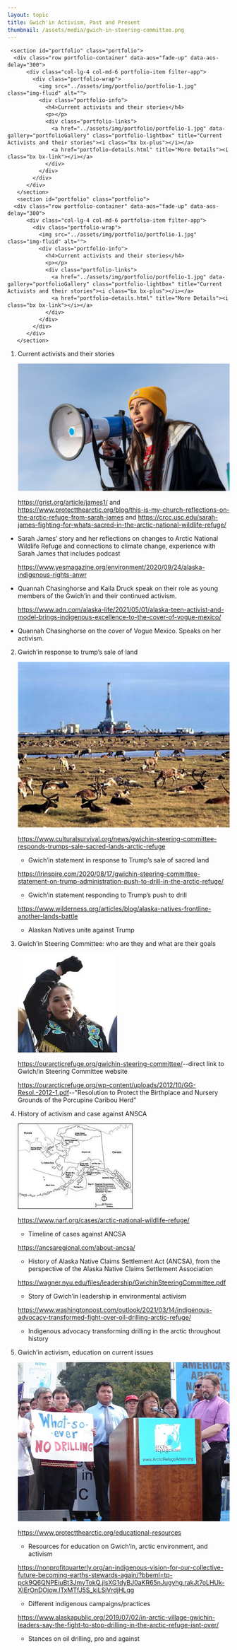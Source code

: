 ```yaml
---
layout: topic
title: Gwich'in Activism, Past and Present
thumbnail: /assets/media/gwich-in-steering-committee.png
---
```

```
 <section id="portfolio" class="portfolio">
  <div class="row portfolio-container" data-aos="fade-up" data-aos-delay="300">      
      <div class="col-lg-4 col-md-6 portfolio-item filter-app">
        <div class="portfolio-wrap">
          <img src="../assets/img/portfolio/portfolio-1.jpg" class="img-fluid" alt="">
          <div class="portfolio-info">
            <h4>Current activists and their stories</h4>
            <p></p>
            <div class="portfolio-links">
              <a href="../assets/img/portfolio/portfolio-1.jpg" data-gallery="portfolioGallery" class="portfolio-lightbox" title="Current Activists and their stories"><i class="bx bx-plus"></i></a>
              <a href="portfolio-details.html" title="More Details"><i class="bx bx-link"></i></a>
            </div>
          </div>
        </div>
      </div>
   </section>
   <section id="portfolio" class="portfolio">
  <div class="row portfolio-container" data-aos="fade-up" data-aos-delay="300">      
      <div class="col-lg-4 col-md-6 portfolio-item filter-app">
        <div class="portfolio-wrap">
          <img src="../assets/img/portfolio/portfolio-1.jpg" class="img-fluid" alt="">
          <div class="portfolio-info">
            <h4>Current activists and their stories</h4>
            <p></p>
            <div class="portfolio-links">
              <a href="../assets/img/portfolio/portfolio-1.jpg" data-gallery="portfolioGallery" class="portfolio-lightbox" title="Current Activists and their stories"><i class="bx bx-plus"></i></a>
              <a href="portfolio-details.html" title="More Details"><i class="bx bx-link"></i></a>
            </div>
          </div>
        </div>
      </div>
   </section>
```

1. Current activists and their stories

   ![](/assets/media/quannah-chasinghorse-1400.jpeg)

   <https://grist.org/article/james1/> and <https://www.protectthearctic.org/blog/this-is-my-church-reflections-on-the-arctic-refuge-from-sarah-james> and <https://crcc.usc.edu/sarah-james-fighting-for-whats-sacred-in-the-arctic-national-wildlife-refuge/>

* Sarah James’ story and her reflections on changes to Arctic National Wildlife Refuge and connections to climate change, experience with Sarah James that includes podcast

   <https://www.yesmagazine.org/environment/2020/09/24/alaska-indigenous-rights-anwr>
* Quannah Chasinghorse and Kaila Druck speak on their role as young members of the Gwich’in and their continued activism. 

   <https://www.adn.com/alaska-life/2021/05/01/alaska-teen-activist-and-model-brings-indigenous-excellence-to-the-cover-of-vogue-mexico/>
* Quannah Chasinghorse on the cover of Vogue Mexico. Speaks on her activism.

2. Gwich’in response to trump’s sale of land

   ![](/assets/media/featured.jpg)

   <https://www.culturalsurvival.org/news/gwichin-steering-committee-responds-trumps-sale-sacred-lands-arctic-refuge>

   * Gwich’in statement in response to Trump’s sale of sacred land  

   <https://lrinspire.com/2020/08/17/gwichin-steering-committee-statement-on-trump-administration-push-to-drill-in-the-arctic-refuge/>

   * Gwich’in statement responding to Trump’s push to drill 

   <https://www.wilderness.org/articles/blog/alaska-natives-frontline-another-lands-battle>

   * Alaskan Natives unite against Trump
3. Gwich’in Steering Committee: who are they and what are their goals 

   ![](/assets/media/gwich-in-steering-committee-pt.2.jpeg)

   <https://ourarcticrefuge.org/gwichin-steering-committee/>--direct link to Gwich/in Steering Committee website 

   <https://ourarcticrefuge.org/wp-content/uploads/2012/10/GG-Resol.-2012-1.pdf>--"Resolution to Protect the Birthplace and Nursery Grounds of the Porcupine Caribou Herd"
4. History of activism and case against ANSCA

   ![](/assets/media/download.jpg)

   <https://www.narf.org/cases/arctic-national-wildlife-refuge/>

   * Timeline of cases against ANCSA

   <https://ancsaregional.com/about-ancsa/>

   * History of Alaska Native Claims Settlement Act (ANCSA), from the perspective of the Alaska Native Claims Settlement Association

   <https://wagner.nyu.edu/files/leadership/GwichinSteeringCommittee.pdf>

   * Story of Gwich’in leadership in environmental activism 

   <https://www.washingtonpost.com/outlook/2021/03/14/indigenous-advocacy-transformed-fight-over-oil-drilling-arctic-refuge/>

   * Indigenous advocacy transforming drilling in the arctic throughout history
5. Gwich’in activism, education on current issues

   ![](/assets/media/sarah-james-speaking-during-a-rally-in-dc-2005.jpg)

   <https://www.protectthearctic.org/educational-resources>

   * Resources for education on Gwich’in, arctic environment, and activism

   <https://nonprofitquarterly.org/an-indigenous-vision-for-our-collective-future-becoming-earths-stewards-again/?bbeml=tp-pck9Q6QNPEiuBt3JmyTokQ.jlsXG1dyBJ0aKR65nJugyhg.rakJt7oLHUk-XIErOnDOjow.lTxMTfJ5S_kiLSiVrdjHLqg>

   * Different indigenous campaigns/practices

   <https://www.alaskapublic.org/2019/07/02/in-arctic-village-gwichin-leaders-say-the-fight-to-stop-drilling-in-the-arctic-refuge-isnt-over/>

   * Stances on oil drilling, pro and against